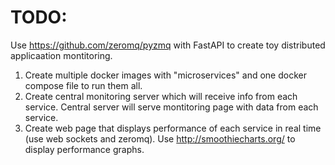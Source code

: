 # TODO:

Use https://github.com/zeromq/pyzmq with FastAPI to create toy distributed applicaation montitoring.


1. Create multiple docker images with "microservices" and one docker compose file to run them all.
2. Create central monitoring server which will receive info from each service. Central server will serve montitoring page with data from each service.
3. Create web page that displays performance of each service in real time (use web sockets and zeromq). Use http://smoothiecharts.org/ to display performance graphs.


